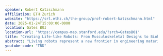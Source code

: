 ```yaml
---
speaker: Robert Katzschmann
affiliation: ETH Zurich
website: "https://srl.ethz.ch/the-group/prof-robert-katzschmann.html"
date: 2025-01-24T15:00:00-0000
location: Gates B03
location-url: "https://campus-map.stanford.edu/?srch=GatesB01"
title: "Creating Life-like Robots: From Musculoskeletal Designs to Biohybrid Innovations"
abstract: "Living robots represent a new frontier in engineering materials for robotic systems, incorporating biological living cells and synthetic materials into their design. These bio-hybrid robots are dynamic and intelligent, potentially harnessing living matter’s capabilities, such as growth, regeneration, morphing, biodegradation, and environmental adaptation. Such attributes position bio-hybrid devices as a transformative force in robotics development, promising enhanced dexterity, adaptive behaviors, sustainable production, robust performance, and environmental stewardship. Nature’s musculoskeletal design can act as an inspiration for both artificial and living robots. We will explore recent advances in artificial electrohydraulic musculoskeletal robots, which employ electrohydraulic actuators to produce lifelike muscle contractions and adaptive motions, as demonstrated in our recent work published in Nature Communications. We will also discuss our breakthroughs in vision-controlled inkjet printing for robotics from our Nature paper, as well as xolographic biofabrication techniques for biohybrid swimmers presented at RoboSoft. Additionally, I’ll share insights from our computational optimization of musculoskeletal systems featured at Humanoids. Together, these projects showcase how musculoskeletal, bio-hybrid, and computational techniques are opening new frontiers in robotics interaction and manipulation."
youtube-code: "TBD"
---
```

